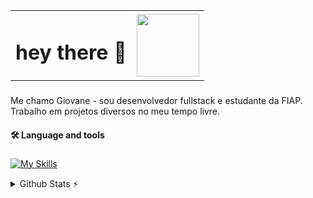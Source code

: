 <table>
  <tr>
    <td><h1>hey there 👋</h1></td>
    <td><img src="https://media.giphy.com/media/M9gbBd9nbDrOTu1Mqx/giphy.gif" height="100"/></td>
  </tr>
</table>

###

<p>
	Me chamo Giovane - sou desenvolvedor fullstack e estudante da FIAP.
	Trabalho em projetos diversos no meu tempo livre.
</p>

<h4 align="left">🛠 Language and tools</h4>

###

<div align="left">

  [![My Skills](https://skillicons.dev/icons?i=php,python,docker,linux,wordpress,nodejs,html,css)](https://skillicons.dev)

</div>

<!-- GitHub Stats -->
<details>
  <summary>Github Stats ⚡</summary>
  <br>
<div align="center" style="display: flex; flex-wrap: wrap; justify-content: center;">
  <!-- GitHub Stats Cards -->
  <img height="140em" src="https://github-readme-stats.vercel.app/api?username=giovane-f16&show_icons=true&locale=en&theme=midnight-purple&rank_icon=github&card_width=100" />
  <img height="140em" src="https://github-readme-stats.vercel.app/api/top-langs/?username=giovane-f16&theme=midnight-purple&layout=compact&card_width=100">
</div>
</details>

###